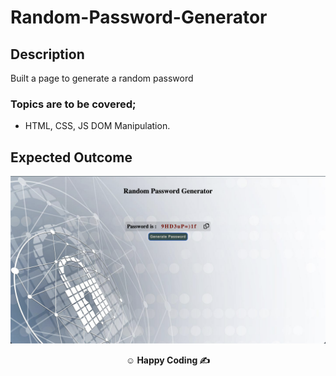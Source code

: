 # Random-Password-Generator

## Description

Built a page to generate a random password

### Topics are to be covered;

- HTML, CSS, JS DOM Manipulation.

## Expected Outcome
**<div align="center">![Project Snapshot](snapshot.png)</div>**

**<p align="center">&#9786; Happy Coding &#9997;</p>**
